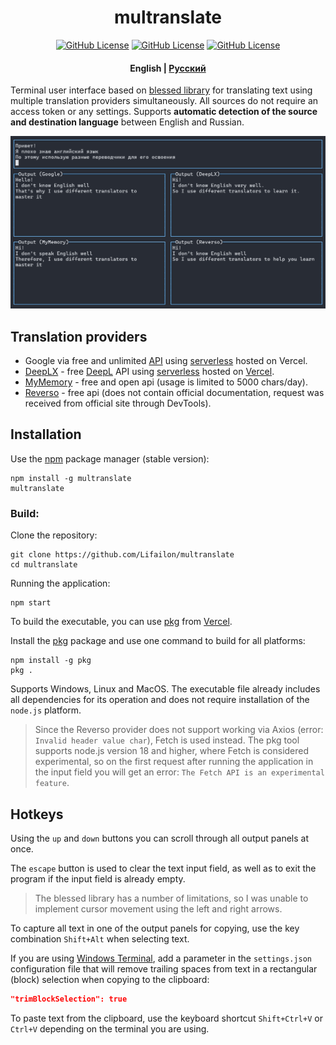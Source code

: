 <h1 align="center">
    multranslate
</h1>

<p align="center">
<a href="https://www.npmjs.com/package/multranslate"><img title="GitHub License"src="https://img.shields.io/npm/v/multranslate?logo=npm&logoColor=red"></a>
<a href="https://www.npmjs.com/package/multranslate"><img title="GitHub License"src="https://img.shields.io/github/languages/top/Lifailon/multranslate?logo=JavaScript&color=yellow"></a>
<a href="https://github.com/Lifailon/multranslate/blob/rsa/LICENSE"><img title="GitHub License"src="https://img.shields.io/github/license/Lifailon/multranslate?logo=readme&logoColor=white&color=white"></a>
</p>

<h4 align="center">
    <strong>English</strong> | <a href="README_RU.md">Русский</a>
</h4>

Terminal user interface based on [blessed library](https://github.com/chjj/blessed) for translating text using multiple translation providers simultaneously. All sources do not require an access token or any settings. Supports **automatic detection of the source and destination language** between English and Russian.

![Example](/example.jpg)

## Translation providers

- Google via free and unlimited [API](https://github.com/matheuss/google-translate-api) using [serverless](https://github.com/olavoparno/translate-serverless-vercel) hosted on Vercel.
- [DeepLX](https://github.com/OwO-Network/DeepLX) - free [DeepL](https://deepl.com) API using [serverless](https://github.com/LegendLeo/deeplx-serverless) hosted on [Vercel](https://github.com/olavoparno/translate-serverless-vercel).
- [MyMemory](https://mymemory.translated.net/doc/spec.php) - free and open api (usage is limited to 5000 chars/day).
- [Reverso](https://www.reverso.net) - free api (does not contain official documentation, request was received from official site through DevTools).

## Installation

Use the [npm](https://www.npmjs.com/package/multranslate) package manager (stable version):

```shell
npm install -g multranslate
multranslate
```

### Build:

Clone the repository:

```shell
git clone https://github.com/Lifailon/multranslate
cd multranslate
```

Running the application:

```shell
npm start
```

To build the executable, you can use [pkg](https://github.com/vercel/pkg) from [Vercel](https://github.com/vercel).

Install the [pkg](https://www.npmjs.com/package/pkg) package and use one command to build for all platforms:

```shell
npm install -g pkg
pkg .
```

Supports Windows, Linux and MacOS. The executable file already includes all dependencies for its operation and does not require installation of the `node.js` platform.

> Since the Reverso provider does not support working via Axios (error: `Invalid header value char`), Fetch is used instead. The pkg tool supports node.js version 18 and higher, where Fetch is considered experimental, so on the first request after running the application in the input field you will get an error: `The Fetch API is an experimental feature`.

## Hotkeys

Using the `up` and `down` buttons you can scroll through all output panels at once.

The `escape` button is used to clear the text input field, as well as to exit the program if the input field is already empty.

> The blessed library has a number of limitations, so I was unable to implement cursor movement using the left and right arrows.

To capture all text in one of the output panels for copying, use the key combination `Shift+Alt` when selecting text.

If you are using [Windows Terminal](https://github.com/microsoft/terminal), add a parameter in the `settings.json` configuration file that will remove trailing spaces from text in a rectangular (block) selection when copying to the clipboard:

```json
"trimBlockSelection": true
```

To paste text from the clipboard, use the keyboard shortcut `Shift+Ctrl+V` or `Ctrl+V` depending on the terminal you are using.